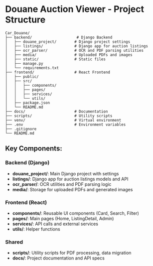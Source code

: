 # Douane Auction Viewer - Project Structure

```
Car_Douane/
├── backend/                    # Django Backend
│   ├── douane_project/        # Django project settings
│   ├── listings/              # Django app for auction listings
│   ├── ocr_parser/            # OCR and PDF parsing utilities
│   ├── media/                 # Uploaded PDFs and images
│   ├── static/                # Static files
│   ├── manage.py
│   └── requirements.txt
├── frontend/                  # React Frontend
│   ├── public/
│   ├── src/
│   │   ├── components/
│   │   ├── pages/
│   │   ├── services/
│   │   └── utils/
│   ├── package.json
│   └── README.md
├── docs/                      # Documentation
├── scripts/                   # Utility scripts
├── venv/                      # Virtual environment
├── .env                       # Environment variables
├── .gitignore
└── README.md
```

## Key Components:

### Backend (Django)
- **douane_project/**: Main Django project with settings
- **listings/**: Django app for auction listings models and API
- **ocr_parser/**: OCR utilities and PDF parsing logic
- **media/**: Storage for uploaded PDFs and generated images

### Frontend (React)
- **components/**: Reusable UI components (Card, Search, Filter)
- **pages/**: Main pages (Home, ListingDetail, Admin)
- **services/**: API calls and external services
- **utils/**: Helper functions

### Shared
- **scripts/**: Utility scripts for PDF processing, data migration
- **docs/**: Project documentation and API specs

